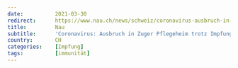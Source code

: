 ```yaml
---
date:          2021-03-30
redirect:      https://www.nau.ch/news/schweiz/coronavirus-ausbruch-in-zuger-pflegeheim-trotz-impfungen-65897251
title:         Nau
subtitle:      'Coronavirus: Ausbruch in Zuger Pflegeheim trotz Impfungen'
country:       CH
categories:    [Impfung]
tags:          [immunität]
---
```

